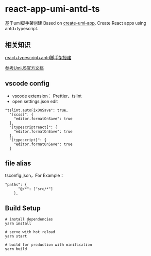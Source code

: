 # react-app-umi-antd-ts
基于umi脚手架创建
Based on [create-umi-app](https://umijs.org/zh/guide/create-umi-app.html). Create React apps using antd+typescript.

## 相关知识
[react+typescript+antd脚手架搭建](https://github.com/zqinmiao/blog/issues/7)

[参考UmiJS官方文档](https://umijs.org/zh/)


## vscode config
* vscode extension： Prettier、tslint
* open settings.json edit

```
"tslint.autoFixOnSave": true,
  "[scss]": {
    "editor.formatOnSave": true
  },
  "[typescriptreact]": {
    "editor.formatOnSave": true
  },
  "[typescript]": {
    "editor.formatOnSave": true
  }
```

## file alias
tsconfig.json，For Example：

```
"paths": {
      "@/*": ["src/*"]
    },
```


## Build Setup

```
# install dependencies
yarn install

# serve with hot reload
yarn start

# build for production with minification
yarn build
```